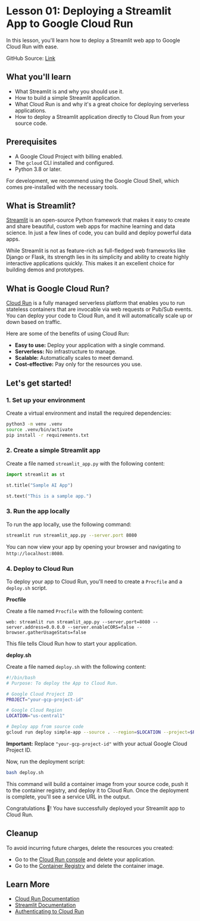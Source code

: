 # Lesson 01: Deploying a Streamlit App to Google Cloud Run

In this lesson, you'll learn how to deploy a Streamlit web app to Google Cloud Run with ease.

GitHub Source: [Link](https://github.com/msampathkumar/msampathkumar.github.io/tree/master/docs/google-cloud-gemini-cookbook/)

## What you'll learn

*   What Streamlit is and why you should use it.
*   How to build a simple Streamlit application.
*   What Cloud Run is and why it's a great choice for deploying serverless applications.
*   How to deploy a Streamlit application directly to Cloud Run from your source code.

## Prerequisites

*   A Google Cloud Project with billing enabled.
*   The `gcloud` CLI installed and configured.
*   Python 3.8 or later.

For development, we recommend using the Google Cloud Shell, which comes pre-installed with the necessary tools.

## What is Streamlit?

[Streamlit](https://streamlit.io/) is an open-source Python framework that makes it easy to create and share beautiful, custom web apps for machine learning and data science. In just a few lines of code, you can build and deploy powerful data apps.

While Streamlit is not as feature-rich as full-fledged web frameworks like Django or Flask, its strength lies in its simplicity and ability to create highly interactive applications quickly. This makes it an excellent choice for building demos and prototypes.

## What is Google Cloud Run?

[Cloud Run](https://cloud.google.com/run) is a fully managed serverless platform that enables you to run stateless containers that are invocable via web requests or Pub/Sub events. You can deploy your code to Cloud Run, and it will automatically scale up or down based on traffic.

Here are some of the benefits of using Cloud Run:

*   **Easy to use:** Deploy your application with a single command.
*   **Serverless:** No infrastructure to manage.
*   **Scalable:** Automatically scales to meet demand.
*   **Cost-effective:** Pay only for the resources you use.

## Let's get started!

### 1. Set up your environment

Create a virtual environment and install the required dependencies:

```bash
python3 -m venv .venv
source .venv/bin/activate
pip install -r requirements.txt
```

### 2. Create a simple Streamlit app

Create a file named `streamlit_app.py` with the following content:

```python
import streamlit as st

st.title("Sample AI App")

st.text("This is a sample app.")
```

### 3. Run the app locally

To run the app locally, use the following command:

```bash
streamlit run streamlit_app.py --server.port 8080
```

You can now view your app by opening your browser and navigating to `http://localhost:8080`.

### 4. Deploy to Cloud Run

To deploy your app to Cloud Run, you'll need to create a `Procfile` and a `deploy.sh` script.

**Procfile**

Create a file named `Procfile` with the following content:

```
web: streamlit run streamlit_app.py --server.port=8080 --server.address=0.0.0.0 --server.enableCORS=false --browser.gatherUsageStats=false
```

This file tells Cloud Run how to start your application.

**deploy.sh**

Create a file named `deploy.sh` with the following content:

```bash
#!/bin/bash
# Purpose: To deploy the App to Cloud Run.

# Google Cloud Project ID
PROJECT="your-gcp-project-id"

# Google Cloud Region
LOCATION="us-central1"

# Deploy app from source code
gcloud run deploy simple-app --source . --region=$LOCATION --project=$PROJECT --allow-unauthenticated
```

**Important:** Replace `"your-gcp-project-id"` with your actual Google Cloud Project ID.

Now, run the deployment script:

```bash
bash deploy.sh
```

This command will build a container image from your source code, push it to the container registry, and deploy it to Cloud Run. Once the deployment is complete, you'll see a service URL in the output.

Congratulations 🎉! You have successfully deployed your Streamlit app to Cloud Run.

## Cleanup

To avoid incurring future charges, delete the resources you created:

*   Go to the [Cloud Run console](https://console.cloud.google.com/run) and delete your application.
*   Go to the [Container Registry](https://console.cloud.google.com/gcr) and delete the container image.

## Learn More

*   [Cloud Run Documentation](https://cloud.google.com/run/docs)
*   [Streamlit Documentation](https://docs.streamlit.io/)
*   [Authenticating to Cloud Run](https://cloud.google.com/run/docs/authenticating/overview)
